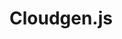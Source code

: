 # Cloudgen.js

<script type="text/javascript" src="cloudgen-min.js"></script>
<canvas id="sky"></canvas>
<script type="text/javascript" src="demos/stars/stars.js"></script>
